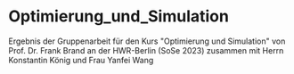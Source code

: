 # Optimierung_und_Simulation
Ergebnis der Gruppenarbeit für den Kurs "Optimierung und Simulation" von Prof. Dr. Frank Brand an der HWR-Berlin (SoSe 2023) zusammen mit Herrn Konstantin König und Frau Yanfei Wang
